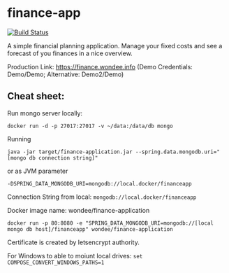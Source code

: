# finance-app

[![Build Status](https://jenkins.wondee.info/job/finance-application/badge/icon)](https://jenkins.wondee.info/job/finance-application/)

A simple financial planning application. Manage your fixed costs and see a forecast of you finances in a nice overview.


Production Link: https://finance.wondee.info  (Demo Credentials: Demo/Demo; Alternative: Demo2/Demo)

## Cheat sheet:

Run mongo server locally:

```
docker run -d -p 27017:27017 -v ~/data:/data/db mongo
```

Running
```
java -jar target/finance-application.jar --spring.data.mongodb.uri="[mongo db connection string]"
```
or as JVM parameter
```
-DSPRING_DATA_MONGODB_URI=mongodb://local.docker/financeapp
```

Connection String from local: `mongodb://local.docker/financeapp`

Docker image name: wondee/finance-application

```
docker run -p 80:8080 -e "SPRING_DATA_MONGODB_URI=mongodb://[local mongo db host]/financeapp" wondee/finance-application
```

Certificate is created by letsencrypt authority.

For Windows to able to moiunt local drives: `set COMPOSE_CONVERT_WINDOWS_PATHS=1`
